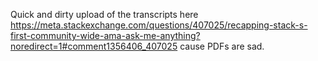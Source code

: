 Quick and dirty upload of the transcripts here https://meta.stackexchange.com/questions/407025/recapping-stack-s-first-community-wide-ama-ask-me-anything?noredirect=1#comment1356406_407025 cause PDFs are sad. 
